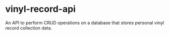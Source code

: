 # vinyl-record-api
An API to perform CRUD operations on a database that stores personal vinyl record collection data.
